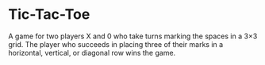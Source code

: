 # Tic-Tac-Toe
A game for two players X and 0  who take turns marking the spaces in a 3×3 grid. The player who succeeds in placing three of their marks in a horizontal, vertical, or diagonal row wins the game.
